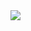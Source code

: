 <img src="https://img.shields.io/badge/windows%20terminal-4D4D4D?style=for-the-badge&logo=windows%20terminal&logoColor=white"/>
